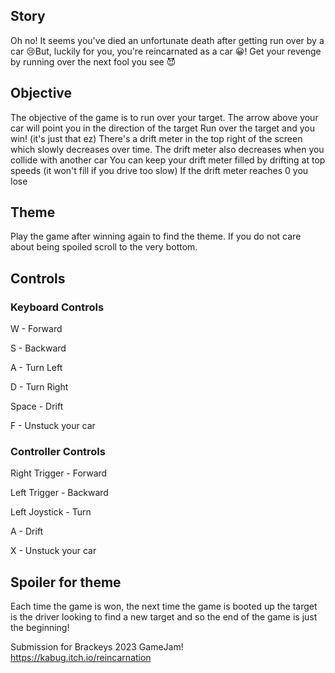 ## Story

Oh no! It seems you've died an unfortunate death after getting run over by a car 😢But, luckily for you, you're reincarnated as a car 😀!  Get your revenge by running over the next fool you see 😈

## Objective
The objective of the game is to run over your target. The arrow above your car will point you in the direction of the target Run over the target and you win! (it's just that ez) There's a drift meter in the top right of the screen which slowly decreases over time. The drift meter also decreases when you collide with another car You can keep your drift meter filled by drifting at top speeds (it won't fill if you drive too slow) If the drift meter reaches 0 you lose

## Theme
Play the game after winning again to find the theme. If you do not care about being spoiled scroll to the very bottom.

## Controls
### Keyboard Controls
W - Forward 

S - Backward 

A - Turn Left 

D - Turn Right 

Space - Drift 

F - Unstuck your car

### Controller Controls 
Right Trigger - Forward 

Left Trigger - Backward 

Left Joystick - Turn 

A - Drift

 X - Unstuck your car

## Spoiler for theme
Each time the game is won, the next time the game is booted up the target is the driver looking to find a new target and so the end of the game is just the beginning!

Submission for Brackeys 2023 GameJam!
https://kabug.itch.io/reincarnation
